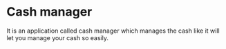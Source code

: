 # Cash manager
 It is an application called cash manager which manages the cash like it will let you manage your cash so easily.
